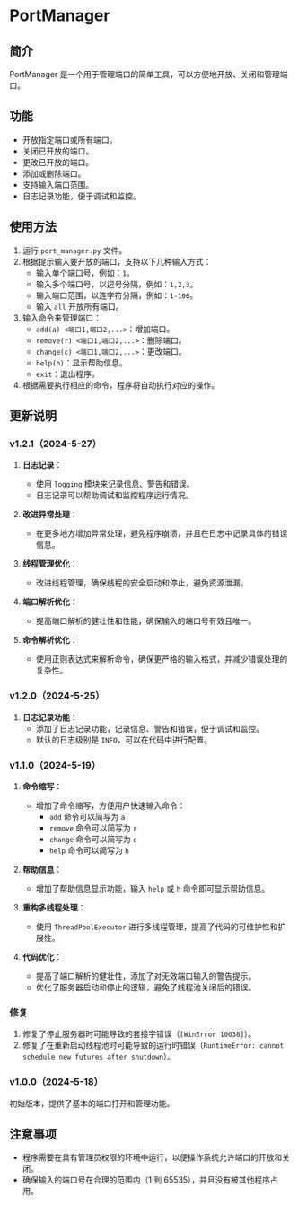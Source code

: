 # PortManager

## 简介
PortManager 是一个用于管理端口的简单工具，可以方便地开放、关闭和管理端口。

## 功能
- 开放指定端口或所有端口。
- 关闭已开放的端口。
- 更改已开放的端口。
- 添加或删除端口。
- 支持输入端口范围。
- 日志记录功能，便于调试和监控。

## 使用方法
1. 运行 `port_manager.py` 文件。
2. 根据提示输入要开放的端口，支持以下几种输入方式：
   - 输入单个端口号，例如：`1`。
   - 输入多个端口号，以逗号分隔，例如：`1,2,3`。
   - 输入端口范围，以连字符分隔，例如：`1-100`。
   - 输入 `all` 开放所有端口。
3. 输入命令来管理端口：
   - `add(a) <端口1,端口2,...>`：增加端口。
   - `remove(r) <端口1,端口2,...>`：删除端口。
   - `change(c) <端口1,端口2,...>`：更改端口。
   - `help(h)`：显示帮助信息。
   - `exit`：退出程序。
4. 根据需要执行相应的命令，程序将自动执行对应的操作。

## 更新说明

### v1.2.1（2024-5-27）
1. **日志记录**：
   - 使用 `logging` 模块来记录信息、警告和错误。
   - 日志记录可以帮助调试和监控程序运行情况。

2. **改进异常处理**：
   - 在更多地方增加异常处理，避免程序崩溃，并且在日志中记录具体的错误信息。

3. **线程管理优化**：
   - 改进线程管理，确保线程的安全启动和停止，避免资源泄漏。

4. **端口解析优化**：
   - 提高端口解析的健壮性和性能，确保输入的端口号有效且唯一。

5. **命令解析优化**：
   - 使用正则表达式来解析命令，确保更严格的输入格式，并减少错误处理的复杂性。

### v1.2.0（2024-5-25）
1. **日志记录功能**：
   - 添加了日志记录功能，记录信息、警告和错误，便于调试和监控。
   - 默认的日志级别是 `INFO`，可以在代码中进行配置。

### v1.1.0（2024-5-19）
1. **命令缩写**：
   - 增加了命令缩写，方便用户快速输入命令：
     - `add` 命令可以简写为 `a`
     - `remove` 命令可以简写为 `r`
     - `change` 命令可以简写为 `c`
     - `help` 命令可以简写为 `h`

2. **帮助信息**：
   - 增加了帮助信息显示功能，输入 `help` 或 `h` 命令即可显示帮助信息。

3. **重构多线程处理**：
   - 使用 `ThreadPoolExecutor` 进行多线程管理，提高了代码的可维护性和扩展性。

4. **代码优化**：
   - 提高了端口解析的健壮性，添加了对无效端口输入的警告提示。
   - 优化了服务器启动和停止的逻辑，避免了线程池关闭后的错误。

### 修复
1. 修复了停止服务器时可能导致的套接字错误（`[WinError 10038]`）。
2. 修复了在重新启动线程池时可能导致的运行时错误（`RuntimeError: cannot schedule new futures after shutdown`）。

### v1.0.0（2024-5-18）
初始版本，提供了基本的端口打开和管理功能。

## 注意事项
- 程序需要在具有管理员权限的环境中运行，以便操作系统允许端口的开放和关闭。
- 确保输入的端口号在合理的范围内（1 到 65535），并且没有被其他程序占用。
